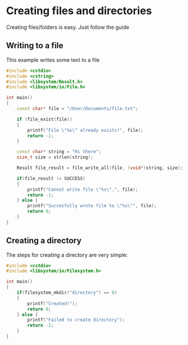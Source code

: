# Creating files and directories

Creating files/folders is easy. Just follow the guide

## Writing to a file

This example writes some text to a file

```c++
#include <cstdio>
#include <cstring>
#include <libsystem/Result.h>
#include <libsystem/io/File.h>

int main()
{
    const char* file = "/User/Documents/file.txt";

    if (file_exist(file))
    {
        printf("File \"%s\" already exists!", file);
        return -1;
    }

    const char* string = "Hi there";
    size_t size = strlen(string);

    Result file_result = file_write_all(file, (void*)string, size);

    if(file_result != SUCCESS)
    {
        printf("Cannot write file \"%s\".", file);
        return -1;
    } else {
        printf("Succesfully wrote file to \"%s\"", file);
        return 0;
    }
}
```

## Creating a directory

The steps for creating a directory are very simple:

```c++
#include <cstdio>
#include <libsystem/io/Filesystem.h>

int main()
{
    if(filesystem_mkdir("directory") == 0)
    {
        printf("Created!");
        return 0;
    } else {
        printf("Failed to create directory");
        return -1;
    }
}
```

